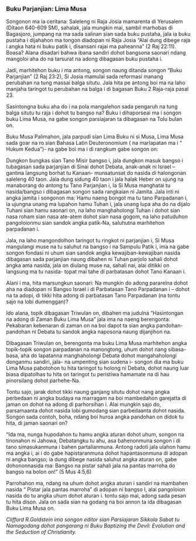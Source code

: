 ### Buku Parjanjian: Lima Musa

Songonon ma ia ceritana: Saleleng ni Raja Josia mamarenta di Yerusalem (Ditaon 640-609 SM), sahalak, jala mungkin mai, sambil marhobas di Bagasjoro, jumpang na ma sada salinan sian sada buku pustaha, jala ia buku pustaha i dijahahon ma tongon diadopan ni Raja Josia “Alai dung dibege raja i angka hata ni buku patik i, disansani rajai ma paheanna” (2 Raj 22:11). Boasa? Alana disadari bahwa ibana sandiri dohot bangsona saonari ndang mangoloi aha do na tarsurat na adong dibagasan buku pustaha i.

Jadi, marhitehon buku i ma antong, songon naung ditanda songon “Buku Parjanjian” (2 Raj 23:2), Si Josia mamulai sada reformasi manang perubahan na tung massai balga situtu. Jala hita pe antong boi ma na laho manjaha taringot tu perubahan na balga i di bagasan Buku 2 Raja-raja pasal 23.

Sasintongna buku aha do i na pola mangalehon sada pengaruh na tung balga situtu tu raja i dohot tu bangso na? Buku i dihaporseai ma i songon buku Lima Musa, na gabe songon parsiajaran ta dibagasan na Tolu bulan on.

Buku Musa Palimahon, jala parpudi sian Lima Buku ni si Musa, Lima Musa sada goar na ro sian Bahasa Latin Deuteronomium ( na marlapatan ma i “ Hukum Kedua”)- na gabe boi ma i di rangkum gabe songon on:

Dungkon bungkas sian Tano Misir bangso i, jala dungkon masuk bangso i tubagasan sada parjanjian di Sinai dohot Debata, anak-anak ni Israel – gantina langsung borhat tu Kanaan- munsatunsat do nasida di halongonan saleleng 40 taon. Jala dung sidung 40 taon i jala halak Heber on ujung na manaborang do antong tu Tano Parjanjian i, Ia Si Musa manghatai tu nasida/bangso i dibagasan songon sada rangkaian ni Jamita. Jala inti ni angka jamita i songonon ma: Hamu naeng bongot ma tu tano Parpadanan i, ia ujungna unang ma lupahon hamu Tuhan i, jala unang lupa aha do na dijalo Tuhani sian hamu saonari on, na laho manghaholongi Tuhan i dohot sian nasa roham sian nasa ate-atem dohot sian nasa gogom, na laho patuduhon pangoloionmu sian sandok angka patik-Na, saluhutna marhitehon parpadanan i.

Jala, na laho mangondolhon taringot tu ringkot ni parjanjian i, Si Musa mangulangi muse na tu saluhut na bangso i na Sampulu Patik i, ima na gabe songon fondasi ni uhum sian sandok angka kewajiban-kewajiban nasida dibagasan sada parjanjian naung dibahen ni Tuhan parjolo sahali dohot angka ama nasida, jala on diulang muse na, sahali nai, alai ditikki on langsung ma tu nasida- topat mai tahe di parbatasan dohot Tano Kanaan i.

Alani i ma, hita marsungkun saonari: Na mungkin do adong pararelna dohot aha na diadopan ni Bangso Israel i di Parbatasan Tano Parpadanan i – dohot na ta adopi, di tikki hita adong di parbatasan Tano Parpadanan (na tontu sajo na lobi dumenggan)?

Ido alana, topik dibagasan Triwulan on, dibahen ma judulna “Hasintongan na adong di Zaman Buku Lima Musa” jala ima na naeng berengonta: Pekabaran kebenaran di zaman on na boi dapot ta sian angka pandohan-pandohan ni Debata tu sandok angka naposona naung dijanjihon na.

Dibagasan Triwulan on, berengonta ma buku Lima Musa marhitehon angka topik-topik songon parpadanan na manongtong, uhum dohot nang sibasa-basa, aha do lapatanna manghaholongi Debata dohot mangahaholongi donganmu sandiri, jala- na umpenting sian sudena i- songon dia ma buku Lima Musa pabotohon tu hita taringot tu holong ni Debata, dohot naung luar biasa dipatolhas tu hita on taringot tu peristiwa hamamate na di hau pinorsilang dohot parhehe-Na.

Tontu sajo, jarak dohot tikki naung ganjang situtu dohot nang angka perbedaan ni angka budaya na marragam na boi mambedahon garejatta di jaman on dohot na adong di parhorsihan i. Alai mungkin sajo do, parsamaanta dohot nasida lobi gumodang sian parbedaanta dohot nasida. Songon sada contoh, boha, ndang boi huroa angka pandohan on didok tu hita, di jaman saonari on?

“Ida ma, nunga hupodahon tu hamu angka aturan dohot uhum, songon na tinonahon ni Jahowa, Debatangku tu ahu, asa bahenonmuna songon i di tano simasukanmuna i bahen partalianmuna. Antong radoti jala ulahon hamu ma angka i, ai i do gabe hapistaranmuna dohot hapantasonmuna di adopan ni angka bangso; ia dung dibege nasida saluhut angka aturan on, gabe dohononnasida ma: Bangso na pistar sahali jala na pantas marroha do bangso na bolon on!” (5 Mus 4:5,6)

Parrohahon ma, ndang na uhum dohot angka aturan i sandiri na mambahen nasida “ Pistar jala pantas marroha” di adopan ni bangso I, alai pangoloion nasida do tu angka uhum dohot aturan i. tontu sajo mai, adong sada pesan tu hita dison. Jala on sada sian na godang na boi annon ta ida dibagasan Buku Lima Musa on.

_Clifford R.Goldstein ima songon editor sian Parsiajaran Sikkola Sabat tu Namagodang dohot pangarang ni Buku Baptizing the Devil: Evolution and the Seduction of Christianity._